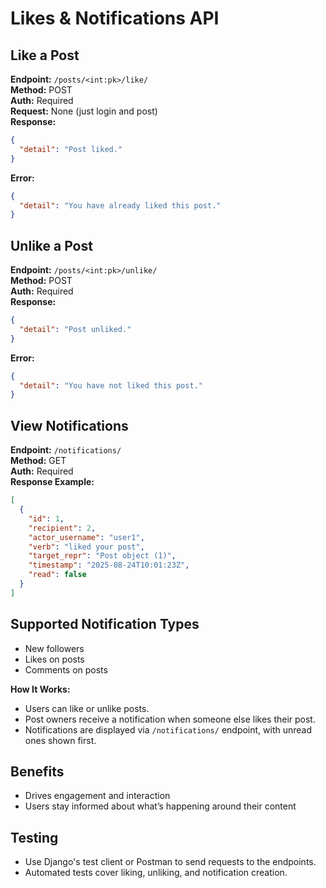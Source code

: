 # Likes & Notifications API

## Like a Post
**Endpoint:** `/posts/<int:pk>/like/`  
**Method:** POST  
**Auth:** Required  
**Request:** None (just login and post)  
**Response:**  
```json
{
  "detail": "Post liked."
}
```
**Error:**  
```json
{
  "detail": "You have already liked this post."
}
```

## Unlike a Post
**Endpoint:** `/posts/<int:pk>/unlike/`  
**Method:** POST  
**Auth:** Required  
**Response:**  
```json
{
  "detail": "Post unliked."
}
```
**Error:**  
```json
{
  "detail": "You have not liked this post."
}
```

## View Notifications
**Endpoint:** `/notifications/`  
**Method:** GET  
**Auth:** Required  
**Response Example:**  
```json
[
  {
    "id": 1,
    "recipient": 2,
    "actor_username": "user1",
    "verb": "liked your post",
    "target_repr": "Post object (1)",
    "timestamp": "2025-08-24T10:01:23Z",
    "read": false
  }
]
```

## Supported Notification Types
- New followers
- Likes on posts
- Comments on posts

**How It Works:**  
- Users can like or unlike posts.  
- Post owners receive a notification when someone else likes their post.  
- Notifications are displayed via `/notifications/` endpoint, with unread ones shown first.

## Benefits
- Drives engagement and interaction
- Users stay informed about what’s happening around their content

## Testing
- Use Django's test client or Postman to send requests to the endpoints.
- Automated tests cover liking, unliking, and notification creation.
